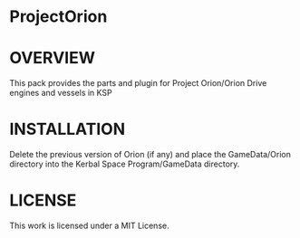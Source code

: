 # ProjectOrion
OVERVIEW
===================================================================================================================
This pack provides the parts and plugin for Project Orion/Orion Drive engines and vessels in KSP


INSTALLATION
===================================================================================================================
Delete the previous version of Orion (if any) and place the GameData/Orion directory into the Kerbal Space Program/GameData directory.

LICENSE
===================================================================================================================
This work is licensed under a MIT License.
